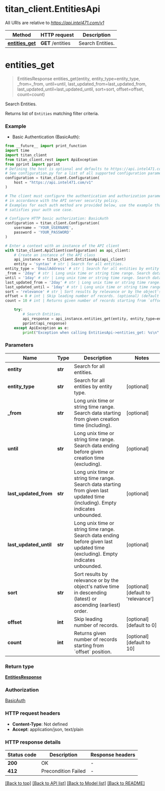 # titan_client.EntitiesApi

All URIs are relative to *https://api.intel471.com/v1*

Method | HTTP request | Description
------------- | ------------- | -------------
[**entities_get**](EntitiesApi.md#entities_get) | **GET** /entities | Search Entities.


# **entities_get**
> EntitiesResponse entities_get(entity, entity_type=entity_type, _from=_from, until=until, last_updated_from=last_updated_from, last_updated_until=last_updated_until, sort=sort, offset=offset, count=count)

Search Entities.

Returns list of `Entities` matching filter criteria.

### Example

* Basic Authentication (BasicAuth):
```python
from __future__ import print_function
import time
import titan_client
from titan_client.rest import ApiException
from pprint import pprint
# Defining the host is optional and defaults to https://api.intel471.com/v1
# See configuration.py for a list of all supported configuration parameters.
configuration = titan_client.Configuration(
    host = "https://api.intel471.com/v1"
)

# The client must configure the authentication and authorization parameters
# in accordance with the API server security policy.
# Examples for each auth method are provided below, use the example that
# satisfies your auth use case.

# Configure HTTP basic authorization: BasicAuth
configuration = titan_client.Configuration(
    username = 'YOUR_USERNAME',
    password = 'YOUR_PASSWORD'
)

# Enter a context with an instance of the API client
with titan_client.ApiClient(configuration) as api_client:
    # Create an instance of the API class
    api_instance = titan_client.EntitiesApi(api_client)
    entity = 'syntax' # str | Search for all entities.
entity_type = 'EmailAddress' # str | Search for all entities by entity type. (optional)
_from = '2day' # str | Long unix time or string time range. Search data starting from given creation time (including). (optional)
until = '1day' # str | Long unix time or string time range. Search data ending before given creation time (excluding). (optional)
last_updated_from = '2day' # str | Long unix time or string time range. Search data starting from given last updated time (including). Empty indicates unbounded. (optional)
last_updated_until = '1day' # str | Long unix time or string time range. Search data ending before given last updated time (excluding). Empty indicates unbounded. (optional)
sort = 'relevance' # str | Sort results by relevance or by the object's native time in descending (latest) or ascending (earliest) order. (optional) (default to 'relevance')
offset = 0 # int | Skip leading number of records. (optional) (default to 0)
count = 10 # int | Returns given number of records starting from `offset` position. (optional) (default to 10)

    try:
        # Search Entities.
        api_response = api_instance.entities_get(entity, entity_type=entity_type, _from=_from, until=until, last_updated_from=last_updated_from, last_updated_until=last_updated_until, sort=sort, offset=offset, count=count)
        pprint(api_response)
    except ApiException as e:
        print("Exception when calling EntitiesApi->entities_get: %s\n" % e)
```

### Parameters

Name | Type | Description  | Notes
------------- | ------------- | ------------- | -------------
 **entity** | **str**| Search for all entities. | 
 **entity_type** | **str**| Search for all entities by entity type. | [optional] 
 **_from** | **str**| Long unix time or string time range. Search data starting from given creation time (including). | [optional] 
 **until** | **str**| Long unix time or string time range. Search data ending before given creation time (excluding). | [optional] 
 **last_updated_from** | **str**| Long unix time or string time range. Search data starting from given last updated time (including). Empty indicates unbounded. | [optional] 
 **last_updated_until** | **str**| Long unix time or string time range. Search data ending before given last updated time (excluding). Empty indicates unbounded. | [optional] 
 **sort** | **str**| Sort results by relevance or by the object&#39;s native time in descending (latest) or ascending (earliest) order. | [optional] [default to &#39;relevance&#39;]
 **offset** | **int**| Skip leading number of records. | [optional] [default to 0]
 **count** | **int**| Returns given number of records starting from &#x60;offset&#x60; position. | [optional] [default to 10]

### Return type

[**EntitiesResponse**](EntitiesResponse.md)

### Authorization

[BasicAuth](../README.md#BasicAuth)

### HTTP request headers

 - **Content-Type**: Not defined
 - **Accept**: application/json, text/plain

### HTTP response details
| Status code | Description | Response headers |
|-------------|-------------|------------------|
**200** | OK |  -  |
**412** | Precondition Failed |  -  |

[[Back to top]](#) [[Back to API list]](../README.md#documentation-for-api-endpoints) [[Back to Model list]](../README.md#documentation-for-models) [[Back to README]](../README.md)

